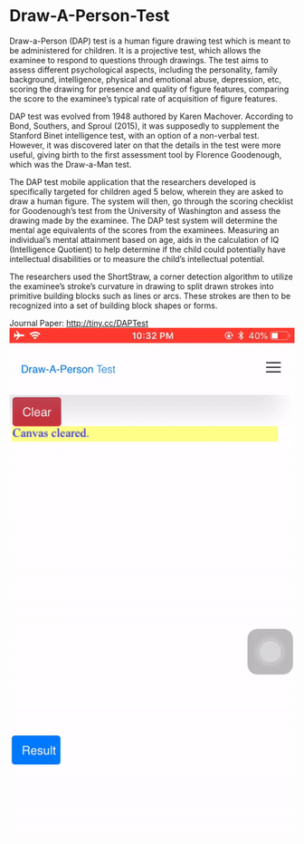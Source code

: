 # Draw-A-Person-Test
 Draw-a-Person (DAP) test is a human figure drawing test which is meant to be administered for children. It is a projective test, which allows the examinee to respond to questions through drawings. The test aims to assess different psychological aspects, including the personality, family background, intelligence, physical and emotional abuse, depression, etc, scoring the drawing for presence and quality of figure features, comparing the score to the examinee’s typical rate of acquisition of figure features. 
 
 DAP test was evolved from 1948 authored by Karen Machover. According to Bond, Southers, and Sproul (2015), it was supposedly to supplement the Stanford Binet intelligence test, with an option of a non-verbal test. However, it was discovered later on that the details in the test were more useful, giving birth to the first assessment tool by Florence Goodenough, which was the Draw-a-Man test. 
 
 The DAP test mobile application that the researchers developed is specifically targeted for children aged 5 below, wherein they are asked to draw a human figure. The system will then, go through the scoring checklist for Goodenough’s test from the University of Washington and assess the drawing made by the examinee. The DAP test system will determine the mental age equivalents of the scores from the examinees. Measuring an individual’s mental attainment based on age, aids in the calculation of IQ (Intelligence Quotient) to help determine if the child could potentially have intellectual disabilities or to measure the child’s intellectual potential. 
 
 The researchers used the ShortStraw, a corner detection algorithm to utilize the examinee’s stroke’s curvature in drawing to split drawn strokes into primitive building blocks such as lines or arcs. These strokes are then to be recognized into a set of building block shapes or forms.

Journal Paper: http://tiny.cc/DAPTest
![](app.gif)
